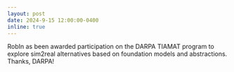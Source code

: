 ```yaml
---
layout: post
date: 2024-9-15 12:00:00-0400
inline: true
---
```


RobIn as been awarded participation on the DARPA TIAMAT program to explore sim2real alternatives based on foundation models and abstractions. Thanks, DARPA!